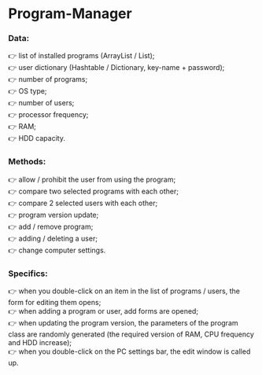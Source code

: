 # Program-Manager
### Data:  
:point_right: list of installed programs (ArrayList / List);  
:point_right: user dictionary (Hashtable / Dictionary, key-name + password);  
:point_right: number of programs;  
:point_right: OS type;  
:point_right: number of users;  
:point_right: processor frequency;  
:point_right:	RAM;  
:point_right: HDD capacity.  
### Methods:  
:point_right: allow / prohibit the user from using the program;  
:point_right: compare two selected programs with each other;  
:point_right: compare 2 selected users with each other;  
:point_right: program version update;  
:point_right: add / remove program;  
:point_right: adding / deleting a user;  
:point_right: change computer settings.  
### Specifics:  
:point_right: when you double-click on an item in the list of programs / users, the form for editing them opens;  
:point_right: when adding a program or user, add forms are opened;  
:point_right: when updating the program version, the parameters of the program class are randomly generated (the required version of RAM, CPU frequency and HDD increase);  
:point_right: when you double-click on the PC settings bar, the edit window is called up.   
